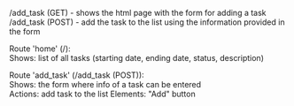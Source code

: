 /add_task (GET) - shows the html page with the form for adding a task \
/add_task (POST) - add the task to the list using the information provided in the form


Route 'home' (/): \
Shows: list of all tasks (starting date, ending date, status, description)

Route 'add_task' (/add_task (POST)): \
Shows: the form where info of a task can be entered \
Actions: add task to the list
Elements: "Add" button
